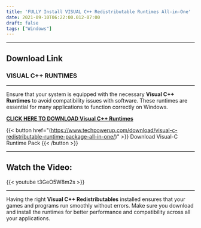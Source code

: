 ```yaml
---
title: 'FULLY Install VISUAL C++ Redistributable Runtimes All-in-One'
date: 2021-09-10T06:22:00.012-07:00
draft: false 
tags: ["Windows"]
---
```




---

## Download Link

###  VISUAL C++ RUNTIMES 
---------------------

Ensure that your system is equipped with the necessary **Visual C++ Runtimes** to avoid compatibility issues with software. These runtimes are essential for many applications to function correctly on Windows.

[**CLICK HERE TO DOWNLOAD Visual C++ Runtimes**](https://www.techpowerup.com/download/visual-c-redistributable-runtime-package-all-in-one/)
 
{{< button href="(https://www.techpowerup.com/download/visual-c-redistributable-runtime-package-all-in-one/)" >}}
Download Visual-C Runtime Pack
{{< /button >}}

---

## Watch the Video:
{{< youtube t3GeO5W8m2s >}}

---

Having the right **Visual C++ Redistributables** installed ensures that your games and programs run smoothly without errors. Make sure you download and install the runtimes for better performance and compatibility across all your applications.
